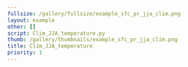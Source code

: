 ```yaml
---
fullsize: /gallery/fullsize/example_sfc_pr_jja_clim.png
layout: example
other: []
script: Clim_JJA_temperature.py
thumb: /gallery/thumbnails/example_sfc_pr_jja_clim.png
title: Clim_JJA_temperature
priority: 1
---
```


